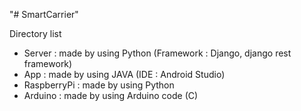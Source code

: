 "# SmartCarrier" 

Directory list

- Server      : made by using Python (Framework : Django, django rest framework)
- App         : made by using JAVA  (IDE : Android Studio)
- RaspberryPi : made by using Python
- Arduino     : made by using Arduino code (C)
